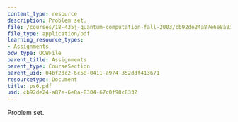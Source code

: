 ```yaml
---
content_type: resource
description: Problem set.
file: /courses/18-435j-quantum-computation-fall-2003/cb92de24a87e6e8a830467c0f98c8332_ps6.pdf
file_type: application/pdf
learning_resource_types:
- Assignments
ocw_type: OCWFile
parent_title: Assignments
parent_type: CourseSection
parent_uid: 04bf2dc2-6c58-0411-a974-352ddf413671
resourcetype: Document
title: ps6.pdf
uid: cb92de24-a87e-6e8a-8304-67c0f98c8332
---
```

Problem set.

